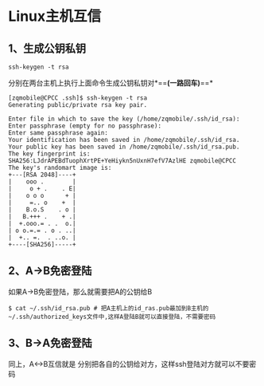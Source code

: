 # Linux主机互信

## 1、生成公钥私钥

```shell
ssh-keygen -t rsa
```

分别在两台主机上执行上面命令生成公钥私钥对*==**(一路回车)**==*

```shell
[zqmobile@CPCC .ssh]$ ssh-keygen -t rsa
Generating public/private rsa key pair.

Enter file in which to save the key (/home/zqmobile/.ssh/id_rsa): Enter passphrase (empty for no passphrase): 
Enter same passphrase again: 
Your identification has been saved in /home/zqmobile/.ssh/id_rsa.
Your public key has been saved in /home/zqmobile/.ssh/id_rsa.pub.
The key fingerprint is:
SHA256:LJdrAPEBdTuophXrtPE+YeHiykn5nUxnH7efV7AzlHE zqmobile@CPCC
The key's randomart image is:
+---[RSA 2048]----+
|    ooo .        |
|     o + .    . E|
|    o o o      + |
|     =.. o    +  |
|    B.o.S    . o |
|   B.+++ .    + .|
|  +.ooo.= . .  o.|
| o o.=.= . o . ..|
|  +.. =.  . ..o. |
+----[SHA256]-----+
```

## 2、A->B免密登陆

如果A->B免密登陆，那么就需要把A的公钥给B

```shell
$ cat ~/.ssh/id_rsa.pub # 把A主机上的id_ras.pub最加到B主机的~/.ssh/authorized_keys文件中,这样A登陆B就可以直接登陆，不需要密码
```

## 3、B->A免密登陆

同上，A<->B互信就是  分别把各自的公钥给对方，这样ssh登陆对方就可以不要密码

